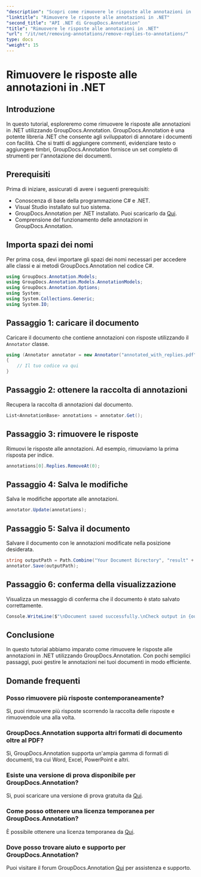 ```yaml
---
"description": "Scopri come rimuovere le risposte alle annotazioni in .NET utilizzando GroupDocs.Annotation. Guida dettagliata con esempi di codice."
"linktitle": "Rimuovere le risposte alle annotazioni in .NET"
"second_title": "API .NET di GroupDocs.Annotation"
"title": "Rimuovere le risposte alle annotazioni in .NET"
"url": "/it/net/removing-annotations/remove-replies-to-annotations/"
type: docs
"weight": 15
---
```


# Rimuovere le risposte alle annotazioni in .NET

## Introduzione
In questo tutorial, esploreremo come rimuovere le risposte alle annotazioni in .NET utilizzando GroupDocs.Annotation. GroupDocs.Annotation è una potente libreria .NET che consente agli sviluppatori di annotare i documenti con facilità. Che si tratti di aggiungere commenti, evidenziare testo o aggiungere timbri, GroupDocs.Annotation fornisce un set completo di strumenti per l'annotazione dei documenti.
## Prerequisiti
Prima di iniziare, assicurati di avere i seguenti prerequisiti:
- Conoscenza di base della programmazione C# e .NET.
- Visual Studio installato sul tuo sistema.
- GroupDocs.Annotation per .NET installato. Puoi scaricarlo da [Qui](https://releases.groupdocs.com/annotation/net/).
- Comprensione del funzionamento delle annotazioni in GroupDocs.Annotation.

## Importa spazi dei nomi
Per prima cosa, devi importare gli spazi dei nomi necessari per accedere alle classi e ai metodi GroupDocs.Annotation nel codice C#.
```csharp
using GroupDocs.Annotation.Models;
using GroupDocs.Annotation.Models.AnnotationModels;
using GroupDocs.Annotation.Options;
using System;
using System.Collections.Generic;
using System.IO;
```
## Passaggio 1: caricare il documento
Caricare il documento che contiene annotazioni con risposte utilizzando il `Annotator` classe.
```csharp
using (Annotator annotator = new Annotator("annotated_with_replies.pdf"))
{
    // Il tuo codice va qui
}
```
## Passaggio 2: ottenere la raccolta di annotazioni
Recupera la raccolta di annotazioni dal documento.
```csharp
List<AnnotationBase> annotations = annotator.Get();
```
## Passaggio 3: rimuovere le risposte
Rimuovi le risposte alle annotazioni. Ad esempio, rimuoviamo la prima risposta per indice.
```csharp
annotations[0].Replies.RemoveAt(0);
```
## Passaggio 4: Salva le modifiche
Salva le modifiche apportate alle annotazioni.
```csharp
annotator.Update(annotations);
```
## Passaggio 5: Salva il documento
Salvare il documento con le annotazioni modificate nella posizione desiderata.
```csharp
string outputPath = Path.Combine("Your Document Directory", "result" + Path.GetExtension("input.pdf"));
annotator.Save(outputPath);
```
## Passaggio 6: conferma della visualizzazione
Visualizza un messaggio di conferma che il documento è stato salvato correttamente.
```csharp
Console.WriteLine($"\nDocument saved successfully.\nCheck output in {outputPath}.");
```

## Conclusione
In questo tutorial abbiamo imparato come rimuovere le risposte alle annotazioni in .NET utilizzando GroupDocs.Annotation. Con pochi semplici passaggi, puoi gestire le annotazioni nei tuoi documenti in modo efficiente.
## Domande frequenti
### Posso rimuovere più risposte contemporaneamente?
Sì, puoi rimuovere più risposte scorrendo la raccolta delle risposte e rimuovendole una alla volta.
### GroupDocs.Annotation supporta altri formati di documento oltre al PDF?
Sì, GroupDocs.Annotation supporta un'ampia gamma di formati di documenti, tra cui Word, Excel, PowerPoint e altri.
### Esiste una versione di prova disponibile per GroupDocs.Annotation?
Sì, puoi scaricare una versione di prova gratuita da [Qui](https://releases.groupdocs.com/).
### Come posso ottenere una licenza temporanea per GroupDocs.Annotation?
È possibile ottenere una licenza temporanea da [Qui](https://purchase.groupdocs.com/temporary-license/).
### Dove posso trovare aiuto e supporto per GroupDocs.Annotation?
Puoi visitare il forum GroupDocs.Annotation [Qui](https://forum.groupdocs.com/c/annotation/10) per assistenza e supporto.